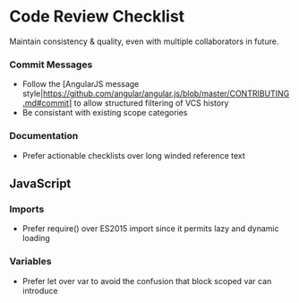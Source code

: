 # Code Review Checklist

Maintain consistency & quality, even with multiple collaborators in future. 

### Commit Messages

* Follow the [AngularJS message style|https://github.com/angular/angular.js/blob/master/CONTRIBUTING.md#commit]
  to allow structured filtering of VCS history
* Be consistant with existing scope categories

### Documentation

* Prefer actionable checklists over long winded reference text

## JavaScript

### Imports

* Prefer require() over ES2015 import since it permits lazy and dynamic loading

### Variables

* Prefer let over var to avoid the confusion that block scoped var can introduce
